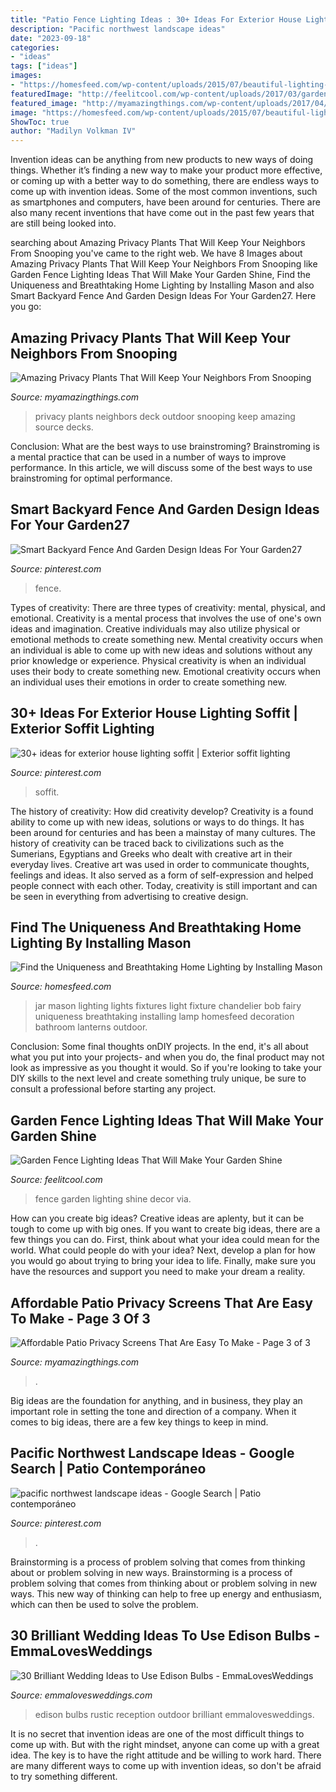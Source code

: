 ```yaml
---
title: "Patio Fence Lighting Ideas : 30+ Ideas For Exterior House Lighting Soffit"
description: "Pacific northwest landscape ideas"
date: "2023-09-18"
categories:
- "ideas"
tags: ["ideas"]
images:
- "https://homesfeed.com/wp-content/uploads/2015/07/beautiful-lighting-ideas-with-mason-jar-lighting-fixtures-for-warm-and-inviting-home-decoration-ideas.jpg"
featuredImage: "http://feelitcool.com/wp-content/uploads/2017/03/garden-fence-decor-ideas3.jpg"
featured_image: "http://myamazingthings.com/wp-content/uploads/2017/04/my-home-deck-featuring-my-beaqutiful-green-wall-installed-for-privacy-decks-outdoor-living.1.jpg"
image: "https://homesfeed.com/wp-content/uploads/2015/07/beautiful-lighting-ideas-with-mason-jar-lighting-fixtures-for-warm-and-inviting-home-decoration-ideas.jpg"
ShowToc: true
author: "Madilyn Volkman IV"
---
```



Invention ideas can be anything from new products to new ways of doing things. Whether it’s finding a new way to make your product more effective, or coming up with a better way to do something, there are endless ways to come up with invention ideas. Some of the most common inventions, such as smartphones and computers, have been around for centuries. There are also many recent inventions that have come out in the past few years that are still being looked into.

	

		
searching about Amazing Privacy Plants That Will Keep Your Neighbors From Snooping you've came to the right web. We have 8 Images about Amazing Privacy Plants That Will Keep Your Neighbors From Snooping like Garden Fence Lighting Ideas That Will Make Your Garden Shine, Find the Uniqueness and Breathtaking Home Lighting by Installing Mason and also Smart Backyard Fence And Garden Design Ideas For Your Garden27. Here you go:
		
    
## Amazing Privacy Plants That Will Keep Your Neighbors From Snooping

<img loading=lazy src="http://myamazingthings.com/wp-content/uploads/2017/04/my-home-deck-featuring-my-beaqutiful-green-wall-installed-for-privacy-decks-outdoor-living.1.jpg" onerror="this.onerror=null;this.src='https://tse2.mm.bing.net/th?id=OIP.n8gmtxRyJoJF-85UL8K44QHaKx&amp;pid=15.1';" alt="Amazing Privacy Plants That Will Keep Your Neighbors From Snooping">

_Source: myamazingthings.com_

>privacy plants neighbors deck outdoor snooping keep amazing source decks. 

	

Conclusion: What are the best ways to use brainstroming?
Brainstroming is a mental practice that can be used in a number of ways to improve performance. In this article, we will discuss some of the best ways to use brainstroming for optimal performance.

    
## Smart Backyard Fence And Garden Design Ideas For Your Garden27

<img loading=lazy src="https://i.pinimg.com/736x/fc/e6/2b/fce62bb95083dbba4c153421a9475acd.jpg" onerror="this.onerror=null;this.src='https://tse4.mm.bing.net/th?id=OIP.qBwNnymU7Z8DsM6i7UizQgHaJ3&amp;pid=15.1';" alt="Smart Backyard Fence And Garden Design Ideas For Your Garden27">

_Source: pinterest.com_

>fence. 

	

Types of creativity: There are three types of creativity: mental, physical, and emotional.
Creativity is a mental process that involves the use of one's own ideas and imagination. Creative individuals may also utilize physical or emotional methods to create something new. Mental creativity occurs when an individual is able to come up with new ideas and solutions without any prior knowledge or experience. Physical creativity is when an individual uses their body to create something new. Emotional creativity occurs when an individual uses their emotions in order to create something new.

    
## 30+ Ideas For Exterior House Lighting Soffit | Exterior Soffit Lighting

<img loading=lazy src="https://i.pinimg.com/736x/f9/df/e0/f9dfe06cf28ae1b0dcf099c5667ea263.jpg" onerror="this.onerror=null;this.src='https://tse1.mm.bing.net/th?id=OIP.HE3qJ3Plw-8sfhk2xQpjVwAAAA&amp;pid=15.1';" alt="30+ ideas for exterior house lighting soffit | Exterior soffit lighting">

_Source: pinterest.com_

>soffit. 

	

The history of creativity: How did creativity develop?
Creativity is a found ability to come up with new ideas, solutions or ways to do things. It has been around for centuries and has been a mainstay of many cultures. The history of creativity can be traced back to civilizations such as the Sumerians, Egyptians and Greeks who dealt with creative art in their everyday lives. Creative art was used in order to communicate thoughts, feelings and ideas. It also served as a form of self-expression and helped people connect with each other. Today, creativity is still important and can be seen in everything from advertising to creative design.

    
## Find The Uniqueness And Breathtaking Home Lighting By Installing Mason

<img loading=lazy src="https://homesfeed.com/wp-content/uploads/2015/07/beautiful-lighting-ideas-with-mason-jar-lighting-fixtures-for-warm-and-inviting-home-decoration-ideas.jpg" onerror="this.onerror=null;this.src='https://tse1.mm.bing.net/th?id=OIP.UvRopw42AAhyKbNHsS6zKwHaJ4&amp;pid=15.1';" alt="Find the Uniqueness and Breathtaking Home Lighting by Installing Mason">

_Source: homesfeed.com_

>jar mason lighting lights fixtures light fixture chandelier bob fairy uniqueness breathtaking installing lamp homesfeed decoration bathroom lanterns outdoor. 

	

Conclusion: Some final thoughts onDIY projects.
In the end, it's all about what you put into your projects- and when you do, the final product may not look as impressive as you thought it would. So if you're looking to take your DIY skills to the next level and create something truly unique, be sure to consult a professional before starting any project.

    
## Garden Fence Lighting Ideas That Will Make Your Garden Shine

<img loading=lazy src="http://feelitcool.com/wp-content/uploads/2017/03/garden-fence-decor-ideas3.jpg" onerror="this.onerror=null;this.src='https://tse4.mm.bing.net/th?id=OIP.sotobUB__GC4rRSLkQ7urgHaJ5&amp;pid=15.1';" alt="Garden Fence Lighting Ideas That Will Make Your Garden Shine">

_Source: feelitcool.com_

>fence garden lighting shine decor via. 

	

How can you create big ideas?
Creative ideas are aplenty, but it can be tough to come up with big ones. If you want to create big ideas, there are a few things you can do. First, think about what your idea could mean for the world. What could people do with your idea? Next, develop a plan for how you would go about trying to bring your idea to life. Finally, make sure you have the resources and support you need to make your dream a reality.

    
## Affordable Patio Privacy Screens That Are Easy To Make - Page 3 Of 3

<img loading=lazy src="https://myamazingthings.com/wp-content/uploads/2017/04/7dc20e33084681f10ac8ccb24c028408.jpg" onerror="this.onerror=null;this.src='https://tse4.mm.bing.net/th?id=OIP.4PvwfuaTnJzhZ015YpovxQHaG3&amp;pid=15.1';" alt="Affordable Patio Privacy Screens That Are Easy To Make - Page 3 of 3">

_Source: myamazingthings.com_

>. 

	

Big ideas are the foundation for anything, and in business, they play an important role in setting the tone and direction of a company. When it comes to big ideas, there are a few key things to keep in mind. 

    
## Pacific Northwest Landscape Ideas - Google Search | Patio Contemporáneo

<img loading=lazy src="https://i.pinimg.com/736x/08/05/a3/0805a3f02e1c55ed55801eae74d2aa33.jpg" onerror="this.onerror=null;this.src='https://tse1.mm.bing.net/th?id=OIP.bgu-ws9jfHNT8039ptLpZQHaLH&amp;pid=15.1';" alt="pacific northwest landscape ideas - Google Search | Patio contemporáneo">

_Source: pinterest.com_

>. 

	

Brainstorming is a process of problem solving that comes from thinking about or problem solving in new ways.
Brainstorming is a process of problem solving that comes from thinking about or problem solving in new ways. This new way of thinking can help to free up energy and enthusiasm, which can then be used to solve the problem.

    
## 30 Brilliant Wedding Ideas To Use Edison Bulbs - EmmaLovesWeddings

<img loading=lazy src="https://emmalovesweddings.com/wp-content/uploads/2017/10/outdoor-rustic-wedding-reception-ideas.jpg" onerror="this.onerror=null;this.src='https://tse3.mm.bing.net/th?id=OIP.fZdrfC13ry4-yquBoRzX-QHaLH&amp;pid=15.1';" alt="30 Brilliant Wedding Ideas to Use Edison Bulbs - EmmaLovesWeddings">

_Source: emmalovesweddings.com_

>edison bulbs rustic reception outdoor brilliant emmalovesweddings. 

	

It is no secret that invention ideas are one of the most difficult things to come up with. But with the right mindset, anyone can come up with a great idea. The key is to have the right attitude and be willing to work hard. There are many different ways to come up with invention ideas, so don't be afraid to try something different.

